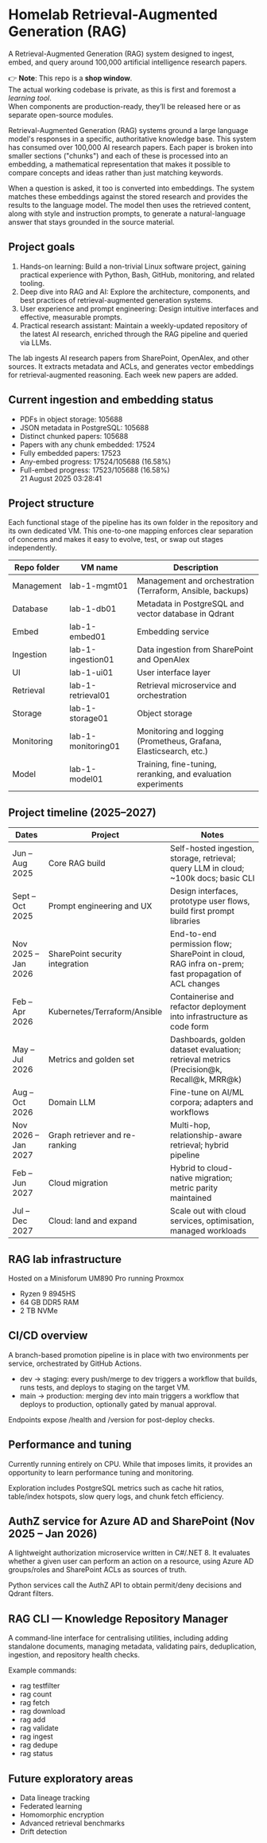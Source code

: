 # Homelab Retrieval-Augmented Generation (RAG)

A Retrieval-Augmented Generation (RAG) system designed to ingest, embed, and query around 100,000 artificial intelligence research papers.

👉 **Note**: This repo is a **shop window**.  
The actual working codebase is private, as this is first and foremost a *learning tool*.  
When components are production-ready, they’ll be released here or as separate open-source modules.

Retrieval-Augmented Generation (RAG) systems ground a large language model's responses in a specific, authoritative knowledge base. This system has consumed over 100,000 AI research papers. Each paper is broken into smaller sections ("chunks") and each of these is processed into an embedding, a mathematical representation that makes it possible to compare concepts and ideas rather than just matching keywords.

When a question is asked, it too is converted into embeddings. The system matches these embeddings against the stored research and provides the results to the language model. The model then uses the retrieved content, along with style and instruction prompts, to generate a natural-language answer that stays grounded in the source material.

## Project goals
1. Hands-on learning: Build a non-trivial Linux software project, gaining practical experience with Python, Bash, GitHub, monitoring, and related tooling.
2. Deep dive into RAG and AI: Explore the architecture, components, and best practices of retrieval-augmented generation systems.
3. User experience and prompt engineering: Design intuitive interfaces and effective, measurable prompts.
4. Practical research assistant: Maintain a weekly-updated repository of the latest AI research, enriched through the RAG pipeline and queried via LLMs.

The lab ingests AI research papers from SharePoint, OpenAlex, and other sources. It extracts metadata and ACLs, and generates vector embeddings for retrieval-augmented reasoning. Each week new papers are added.

## Current ingestion and embedding status
- PDFs in object storage: 105688  
- JSON metadata in PostgreSQL: 105688  
- Distinct chunked papers: 105688  
- Papers with any chunk embedded: 17524  
- Fully embedded papers: 17523  
- Any-embed progress: 17524/105688 (16.58%)  
- Full-embed progress: 17523/105688 (16.58%)  
  21 August 2025 03:28:41

## Project structure

Each functional stage of the pipeline has its own folder in the repository and its own dedicated VM. This one-to-one mapping enforces clear separation of concerns and makes it easy to evolve, test, or swap out stages independently.

| Repo folder   | VM name           | Description                                                                 |
|---------------|------------------|-----------------------------------------------------------------------------|
| Management    | lab-1-mgmt01     | Management and orchestration (Terraform, Ansible, backups)                  |
| Database      | lab-1-db01       | Metadata in PostgreSQL and vector database in Qdrant                        |
| Embed         | lab-1-embed01    | Embedding service                                                           |
| Ingestion     | lab-1-ingestion01| Data ingestion from SharePoint and OpenAlex                                  |
| UI            | lab-1-ui01       | User interface layer                                                         |
| Retrieval     | lab-1-retrieval01| Retrieval microservice and orchestration                                     |
| Storage       | lab-1-storage01  | Object storage                                                               |
| Monitoring    | lab-1-monitoring01| Monitoring and logging (Prometheus, Grafana, Elasticsearch, etc.)           |
| Model         | lab-1-model01    | Training, fine-tuning, reranking, and evaluation experiments                |

## Project timeline (2025–2027)

| Dates           | Project                          | Notes                                                                 |
|-----------------|----------------------------------|-----------------------------------------------------------------------|
| Jun – Aug 2025  | Core RAG build                   | Self-hosted ingestion, storage, retrieval; query LLM in cloud; ~100k docs; basic CLI |
| Sept – Oct 2025 | Prompt engineering and UX        | Design interfaces, prototype user flows, build first prompt libraries |
| Nov 2025 – Jan 2026 | SharePoint security integration | End-to-end permission flow; SharePoint in cloud, RAG infra on-prem; fast propagation of ACL changes |
| Feb – Apr 2026  | Kubernetes/Terraform/Ansible     | Containerise and refactor deployment into infrastructure as code form |
| May – Jul 2026  | Metrics and golden set           | Dashboards, golden dataset evaluation; retrieval metrics (Precision@k, Recall@k, MRR@k) |
| Aug – Oct 2026  | Domain LLM                       | Fine-tune on AI/ML corpora; adapters and workflows                    |
| Nov 2026 – Jan 2027 | Graph retriever and re-ranking | Multi-hop, relationship-aware retrieval; hybrid pipeline              |
| Feb – Jun 2027  | Cloud migration                  | Hybrid to cloud-native migration; metric parity maintained            |
| Jul – Dec 2027  | Cloud: land and expand           | Scale out with cloud services, optimisation, managed workloads        |

## RAG lab infrastructure

Hosted on a Minisforum UM890 Pro running Proxmox  
- Ryzen 9 8945HS  
- 64 GB DDR5 RAM  
- 2 TB NVMe  

## CI/CD overview

A branch-based promotion pipeline is in place with two environments per service, orchestrated by GitHub Actions.

- dev → staging: every push/merge to dev triggers a workflow that builds, runs tests, and deploys to staging on the target VM.  
- main → production: merging dev into main triggers a workflow that deploys to production, optionally gated by manual approval.  

Endpoints expose /health and /version for post-deploy checks.

## Performance and tuning

Currently running entirely on CPU. While that imposes limits, it provides an opportunity to learn performance tuning and monitoring.

Exploration includes PostgreSQL metrics such as cache hit ratios, table/index hotspots, slow query logs, and chunk fetch efficiency.

## AuthZ service for Azure AD and SharePoint (Nov 2025 – Jan 2026)

A lightweight authorization microservice written in C#/.NET 8. It evaluates whether a given user can perform an action on a resource, using Azure AD groups/roles and SharePoint ACLs as sources of truth.

Python services call the AuthZ API to obtain permit/deny decisions and Qdrant filters.

## RAG CLI — Knowledge Repository Manager

A command-line interface for centralising utilities, including adding standalone documents, managing metadata, validating pairs, deduplication, ingestion, and repository health checks.

Example commands:
- rag testfilter  
- rag count  
- rag fetch  
- rag download  
- rag add <pdf>  
- rag validate  
- rag ingest  
- rag dedupe  
- rag status  

## Future exploratory areas

- Data lineage tracking  
- Federated learning  
- Homomorphic encryption  
- Advanced retrieval benchmarks  
- Drift detection  
